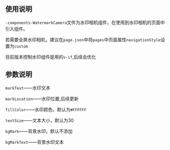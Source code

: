 ## 使用说明
`-components-WatermarkCamera`文件为水印相机组件，在使用到水印相机的页面中引入组件。

若需要全屏水印相机，建议在`page.json`中将`pages`中页面属性`navigationStyle`设置为`custom`

目前版本控制水印组件是用的`v-if`,后续会优化

## 参数说明
`markText`——水印文本

`markLocation`——水印位置,后续更新

`fillColor`——水印颜色，默认为`#FFFFFF`

`textSize`——文本大小，默认为30

`bgMark`——背景水印，默认不添加

`bgMarkText`——背景水印文本
